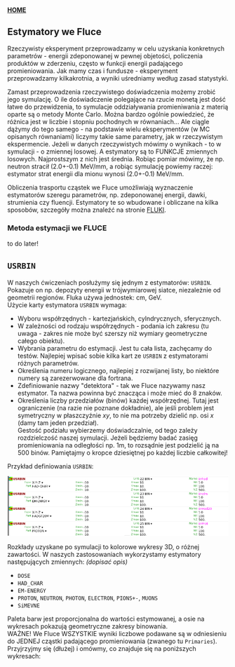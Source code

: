 #### [HOME](https://agnieszkamucha.github.io/OPJzM/)
## Estymatory we Fluce
Rzeczywisty eksperyment przeprowadzamy w celu uzyskania konkretnych parametrów - energii zdeponowanej w pewnej objetości, policzenia produktów w zderzeniu, często w funkcji energii padającego promieniowania. Jak mamy czas i fundusze - eksperyment przeprowadzamy kilkakrotnia, a wyniki uśredniamy według zasad statystyki. 

Zamast przeprowadzenia rzeczywistego doświadczenia możemy zrobić jego symulację. O ile doświadczenie polegające na rzucie monetą jest dość łatwe do przewidzenia, to symulacje oddziaływania promieniwania z materią oparte są o metody Monte Carlo. Można bardzo ogólnie powiedzieć, że różnica jest w liczbie i stopniu pochodnych w równaniach... Ale ciągle dążymy do tego samego - na podstawie wielu eksperymentów (w MC opisanych równaniami) liczymy takie same parametry, jak w rzeczywistym ekspermencie. Jeżeli w danych rzeczywistych mówimy o wynikach - to w symulacji - o zmiennej losowej. A estymatory są to FUNKCJE zmiennych losowych. Najprostszym z nich jest średnia. Robiąc pomiar mówimy, że np. neutron stracił (2.0+-0.1) MeV/mm, a robiąc symulację powiemy raczej: estymator strat energii dla mionu wynosi (2.0+-0.1) MeV/mm. 

Obliczenia trasportu cząstek we Fluce umożliwiają wyznaczenie estymatorów szeregu parametrów, np. zdeponowanej energii, dawki, strumienia czy fluencji. Estymatory te so wbudowane i obliczane  na kilka sposobów, szczegóły można znaleźć na stronie [FLUKI](http://www.fluka.org/fluka.php?id=man_onl).

### Metoda estymacji we FLUCE
to do later!

## `USRBIN`
W naszych ćwiczeniach posłużymy się jednym z estymatorów: `USRBIN`. Pokazuje on np. depozyty energii w trójwymiarowej siatce, niezależnie od geometrii regionów. Fluka używa jednostek: cm, GeV. <br>
Użycie karty estymatora `USRBIN` wymaga:
- Wyboru współrzędnych - kartezjańskich, cylndrycznych, sferycznych.
- W zależności od rodzaju współrzędnych - podania ich zakresu (tu uwaga - zakres nie może być szerszy niż wymiary geometryczne całego obiektu).
- Wybrania parametru do estymacji. Jest tu cała lista, zachęcamy do testów. Najlepiej wpisać sobie kilka kart ze `USRBIN` z estymatorami różnych parametrów.
- Określenia numeru logicznego, najlepiej z rozwijanej listy, bo niektóre numery są zarezerwowane dla fortrana.
- Zdefiniowanie nazwy "detektora" - tak we Fluce nazywamy nasz estymator. Ta nazwa powinna być znacząca i może mieć do 8 znaków.
- Określenia liczby przedziałów (binów) każdej współrzędnej. Tutaj jest ograniczenie (na razie nie poznane dokładnie), ale jeśli problem jest symetryczny w płaszczyźnie _xy_, to nie ma potrzeby dzielić np. osi _x_ (damy tam jeden przedział). <br>
Gestość podziału wybierzemy doświadczalnie, od tego zależy rozdzielczość naszej symulacji. Jeżeli będziemy badać zasięg promieniowania na odległości np. 1m, to rozsądnie jest podzielić ją na 500 binów.  Pamiętajmy o kropce dziesiętnej po każdej liczbie całkowitej!

Przykład definiowania `USRBIN`:

[!["USRBIN"](Images/USRBIN.png)](Images/USRBIN.png)

Rozkłady uzyskane po symulacji to kolorowe wykresy 3D, o różnej zawartości. W naszych zastosowaniach wykorzystamy estymatory następujących zmiennych: _(dopisać opis)_
- `DOSE`
- `HAD_CHAR`
- `EM-ENERGY`
- `PROTON`, `NEUTRON`, `PHOTON`,  `ELECTRON`, `PIONS+-`, `MUONS`
- `SiMEVNE`

Paleta barw jest proporcjonalna do wartości estymowanej, a osie na wykresach pokazują geometryczne zakresy binowania. <br>
WAŻNE! We Fluce WSZYSTKIE wyniki liczbowe podawane są w odniesieniu do JEDNEJ cząstki padającego promieniowania (zwanego tu `Primaries`). <br>
Przyjrzyjmy się (dłużej) i omówmy, co znajduje się na poniższych wykresach:

